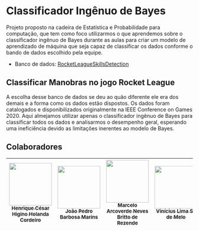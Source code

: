 # Classificador Ingênuo de Bayes
Projeto proposto na cadeira de Estatística e Probabilidade para computação, que tem como foco utilizarmos o que aprendemos sobre o classificador ingênuo de Bayes durante as aulas para criar um modelo de aprendizado de máquina que seja capaz de classificar os dados conforme o bando de dados escolhido pela equipe.

- Banco de dados: [RocketLeagueSkillsDetection](https://github.com/Romathonat/RocketLeagueSkillsDetection)

## Classificar Manobras no jogo Rocket League
A escolha desse banco de dados se deu ao quão diferente ele era dos demais e a forma como os dados estão dispostos.
Os dados foram catalogados e disponibilizados originalmente na IEEE Conference on Games 2020.
Aqui almejamos utilizar apenas o classificador ingênuo de Bayes para classificar todos os dados e analisarmos o desempenho geral, esperando uma ineficiência devido as limitações inerentes ao modelo de Bayes.

## Colaboradores

| [<img src="https://avatars.githubusercontent.com/u/129231720?v=4" width=115><br><sub>Henrique César Higino Holanda Cordeiro</sub>](https://github.com/SapoSopa) | [<img src="https://avatars.githubusercontent.com/u/136330206?v=4" width=115><br><sub>João Pedro Barbosa Marins</sub>](https://github.com/joaopbmarins) | [<img src="https://avatars.githubusercontent.com/u/136330206?v=4" width=115><br><sub>Marcelo Arcoverde Neves Britto de Rezende</sub>](https://github.com/manbr21) | [<img src="https://avatars.githubusercontent.com/u/138488532?v=4" width=115><br><sub>Vinícius Lima Sá de Melo</sub>](https://github.com/vlsmcin) |
| :---: | :---: | :---: | :---: |
